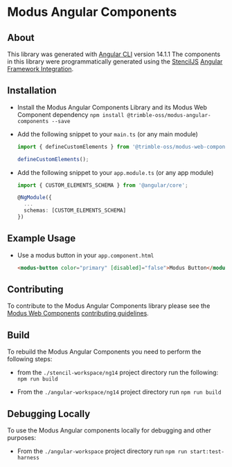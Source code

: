 # Modus Angular Components

## About

This library was generated with [Angular CLI](https://github.com/angular/angular-cli) version 14.1.1
The components in this library were programmatically generated using the [StencilJS](https://stenciljs.com/) [Angular Framework Integration](https://stenciljs.com/docs/angular).

## Installation

- Install the Modus Angular Components Library and its Modus Web Component dependency
  `npm install @trimble-oss/modus-angular-components --save`

- Add the following snippet to your `main.ts` (or any main module)

  ```typescript
  import { defineCustomElements } from '@trimble-oss/modus-web-components/loader';

  defineCustomElements();
  ```

- Add the following snippet to your `app.module.ts` (or any app module)

  ```typescript
  import { CUSTOM_ELEMENTS_SCHEMA } from '@angular/core';

  @NgModule({
    ...
    schemas: [CUSTOM_ELEMENTS_SCHEMA]
  })
  ```

## Example Usage

- Use a modus button in your `app.component.html`

  ```html
  <modus-button color="primary" [disabled]="false">Modus Button</modus-button>
  ```

## Contributing

To contribute to the Modus Angular Components library please see the [Modus Web Components](https://www.npmjs.com/package/@trimble-oss/modus-web-components) [contributing guidelines](https://github.com/trimble-oss/modus-web-components/blob/main/CONTRIBUTING.md).

## Build

To rebuild the Modus Angular Components you need to perform the following steps:

- from the `./stencil-workspace/ng14` project directory run the following:
  `npm run build`

- From the `./angular-workspace/ng14` project directory run
  `npm run build`

## Debugging Locally

To use the Modus Angular components locally for debugging and other purposes:

- From the `./angular-workspace` project directory run
  `npm run start:test-harness`
